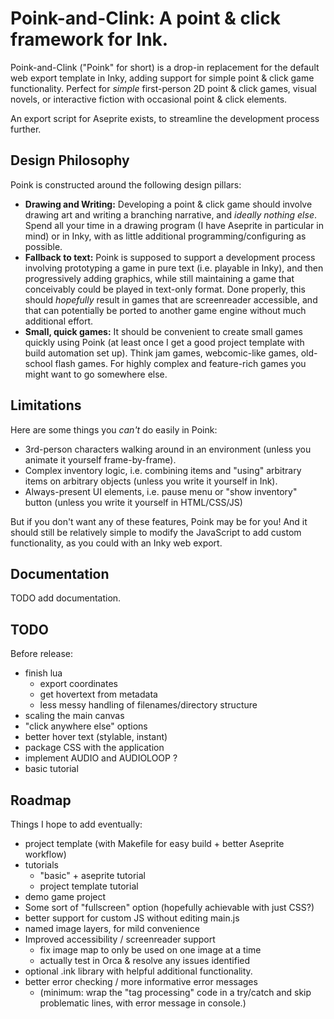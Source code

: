 # Poink-and-Clink: A point & click framework for Ink.

Poink-and-Clink ("Poink" for short) is a drop-in replacement for the default web export template in Inky, adding support for simple point & click game functionality.  Perfect for *simple* first-person 2D point & click games, visual novels, or interactive fiction with occasional point & click elements.

An export script for Aseprite exists, to streamline the development process further.

## Design Philosophy

Poink is constructed around the following design pillars:
 - **Drawing and Writing:** Developing a point & click game should involve drawing art and writing a branching narrative, and *ideally nothing else*.  Spend all your time in a drawing program (I have Aseprite in particular in mind) or in Inky, with as little additional programming/configuring as possible.
 - **Fallback to text:** Poink is supposed to support a development process involving prototyping a game in pure text (i.e. playable in Inky), and then progressively adding graphics, while still maintaining a game that conceivably could be played in text-only format.  Done properly, this should *hopefully* result in games that are screenreader accessible, and that can potentially be ported to another game engine without much additional effort.
 - **Small, quick games:** It should be convenient to create small games quickly using Poink (at least once I get a good project template with build automation set up). Think jam games, webcomic-like games, old-school flash games.  For highly complex and feature-rich games you might want to go somewhere else.


## Limitations

Here are some things you *can't* do easily in Poink:
 - 3rd-person characters walking around in an environment (unless you animate it yourself frame-by-frame).
 - Complex inventory logic, i.e. combining items and "using" arbitrary items on arbitrary objects (unless you write it yourself in Ink).
 - Always-present UI elements, i.e. pause menu or "show inventory" button (unless you write it yourself in HTML/CSS/JS)

But if you don't want any of these features, Poink may be for you! And it should still be relatively simple to modify the JavaScript to add custom functionality, as you could with an Inky web export.

## Documentation

TODO add documentation.


## TODO
Before release:
 - finish lua
    - export coordinates
    - get hovertext from metadata
    - less messy handling of filenames/directory structure
 - scaling the main canvas
 - "click anywhere else" options
 - better hover text (stylable, instant)
 - package CSS with the application
 - implement AUDIO and AUDIOLOOP ?
 - basic tutorial

## Roadmap

Things I hope to add eventually:
 - project template (with Makefile for easy build + better Aseprite workflow)
 - tutorials
    - "basic" + aseprite tutorial
    - project template tutorial
 - demo game project
 - Some sort of "fullscreen" option (hopefully achievable with just CSS?)
 - better support for custom JS without editing main.js
 - named image layers, for mild convenience
 - Improved accessibility / screenreader support
    - fix image map to only be used on one image at a time
    - actually test in Orca & resolve any issues identified
 - optional .ink library with helpful additional functionality.
 - better error checking / more informative error messages
    - (minimum: wrap the "tag processing" code in a try/catch and skip problematic lines, with error message in console.)
